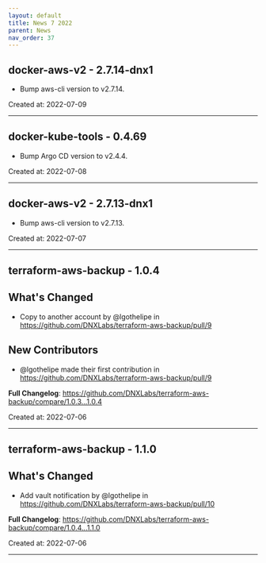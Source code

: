 ```yaml
---
layout: default
title: News 7 2022
parent: News
nav_order: 37
---
```




## docker-aws-v2 - 2.7.14-dnx1
- Bump aws-cli version to v2.7.14.

Created at: 2022-07-09

---


## docker-kube-tools - 0.4.69
- Bump Argo CD version to v2.4.4.

Created at: 2022-07-08

---


## docker-aws-v2 - 2.7.13-dnx1
- Bump aws-cli version to v2.7.13.

Created at: 2022-07-07

---


## terraform-aws-backup - 1.0.4
## What's Changed
* Copy to another account by @lgothelipe in https://github.com/DNXLabs/terraform-aws-backup/pull/9

## New Contributors
* @lgothelipe made their first contribution in https://github.com/DNXLabs/terraform-aws-backup/pull/9

**Full Changelog**: https://github.com/DNXLabs/terraform-aws-backup/compare/1.0.3...1.0.4

Created at: 2022-07-06

---


## terraform-aws-backup - 1.1.0
## What's Changed
* Add vault notification by @lgothelipe in https://github.com/DNXLabs/terraform-aws-backup/pull/10


**Full Changelog**: https://github.com/DNXLabs/terraform-aws-backup/compare/1.0.4...1.1.0

Created at: 2022-07-06

---

